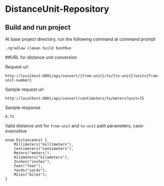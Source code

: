 # DistanceUnit-Repository
## Build and run project
At base project directory, run the following command at command prompt
```
./gradlew cleean build bootRun
```
##URL for distance unit conversion

Request url
```aidl
http://localhost:8001/api/convert/{from-unit}/to/{to-unit}?unit={from-unit-number}
```
Sample request url
```aidl
http://localhost:8001/api/convert/centimeters/to/meters?unit=72
```
Sample response
```aidl
0.72
```
Valid distance unit for `from-unit` and `to-unit` path parameters, case-insensitive
```aidl
enum DistanceUnit {
    Millimeters("millimeters"),
    Centimeters("centimeters"),
    Meters("meters"),
    Kilometers("kilometers"),
    Inches("inches"),
    Feet("feet"),
    Yards("yards"),
    Miles("miles");
}
```